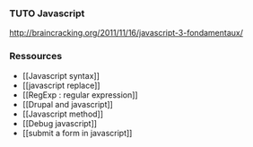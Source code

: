 ### TUTO Javascript

http://braincracking.org/2011/11/16/javascript-3-fondamentaux/

### Ressources
* [[Javascript syntax]]
* [[javascript replace]]
* [[RegExp : regular expression]]
* [[Drupal and javascript]]
* [[Javascript method]]
* [[Debug javascript]]
* [[submit a form in javascript]]
